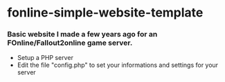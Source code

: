 # fonline-simple-website-template
### Basic website I made a few years ago for an FOnline/Fallout2online game server.
- Setup a PHP server
- Edit the file "config.php" to set your informations and settings for your server